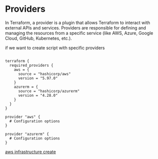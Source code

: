 # Providers

In Terraform, a provider is a plugin that allows Terraform to interact with external APIs and services. Providers are responsible for defining and managing the resources from a specific service (like AWS, Azure, Google Cloud, GitHub, Kubernetes, etc.).

if we want to create script with specific providers
<pre><code>
terraform {
  required_providers {
    aws = {
      source = "hashicorp/aws"
      version = "5.97.0"
    }
    azurerm = {
      source = "hashicorp/azurerm"
      version = "4.28.0"
    }
  }
}

provider "aws" {
  # Configuration options
}

provider "azurerm" {
  # Configuration options
}
</code></pre>

[aws infrastructure create](https://github.com/herrry107/Terraform/tree/main/providers/aws)

